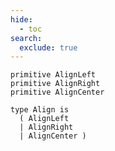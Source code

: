 ```yaml
---
hide:
  - toc
search:
  exclude: true
---
```

```````pony linenums="1"
primitive AlignLeft
primitive AlignRight
primitive AlignCenter

type Align is
  ( AlignLeft
  | AlignRight
  | AlignCenter )

```````